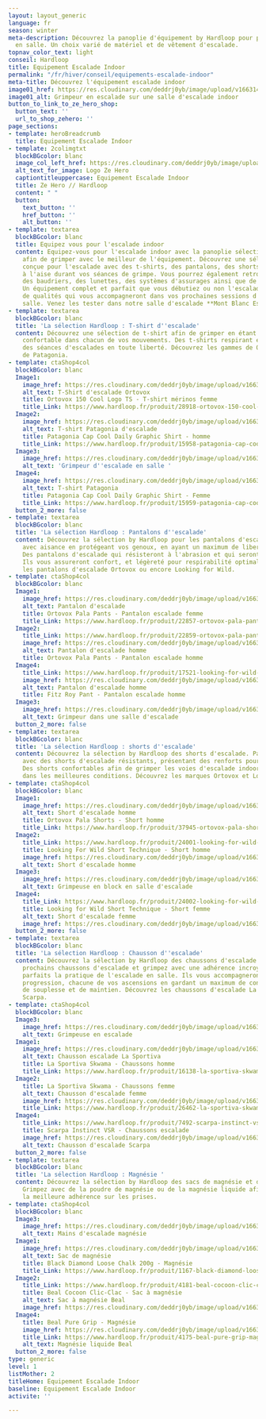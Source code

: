 ```yaml
---
layout: layout_generic
language: fr
season: winter
meta-description: Découvrez la panoplie d'équipement by Hardloop pour pratiquez l'escalade
  en salle. Un choix varié de matériel et de vêtement d'escalade.
topnav_color_text: light
conseil: Hardloop
title: Equipement Escalade Indoor
permalink: "/fr/hiver/conseil/equipements-escalade-indoor"
meta-title: Découvrez l'équipement escalade indoor
image01_href: https://res.cloudinary.com/deddrj0yb/image/upload/v1663140695/website/Hardloop/rahadiansyah-3yusFdVTtQ8-unsplash.jpg
image01_alt: Grimpeur en escalade sur une salle d'escalade indoor
button_to_link_to_ze_hero_shop:
  button_text: ''
  url_to_shop_zehero: ''
page_sections:
- template: heroBreadcrumb
  title: Equipement Escalade Indoor
- template: 2colimgtxt
  blockBGcolor: blanc
  image_col_left_href: https://res.cloudinary.com/deddrj0yb/image/upload/v1640094644/website/logo/Sur%20fond%20clair/logo-ze-hero-horizontal_4_a3dhvk.png
  alt_text_for_image: Logo Ze Hero
  captiontitleuppercase: Equipement Escalade Indoor
  title: Ze Hero // Hardloop
  content: " "
  button:
    text_button: ''
    href_button: ''
    alt_button: ''
- template: textarea
  blockBGcolor: blanc
  title: Equipez vous pour l'escalade indoor
  content: Equipez-vous pour l'escalade indoor avec la panoplie sélectionnez par [**Hardloop**](https://www.hardloop.fr/),
    afin de grimper avec le meilleur de l'équipement. Découvrez une sélection de vêtement
    conçue pour l'escalade avec des t-shirts, des pantalons, des shorts afin d'être
    à l'aise durant vos séances de grimpe. Vous pourrez également retrouver des chaussons,
    des baudriers, des lunettes, des systèmes d'assurages ainsi que de la magnésie.
    Un équipement complet et parfait que vous débutiez ou non l'escalade. Des produits
    de qualités qui vous accompagneront dans vos prochaines sessions d'escalade en
    salle. Venez les tester dans notre salle d'escalade **Mont Blanc Escalade**.
- template: textarea
  blockBGcolor: blanc
  title: 'La sélection Hardloop : T-shirt d''escalade'
  content: Découvrez une sélection de t-shirt afin de grimper en étant à l'aise et
    confortable dans chacun de vos mouvements. Des t-shirts respirant et légers pour
    des séances d'escalades en toute liberté. Découvrez les gammes de Orthovox et
    de Patagonia.
- template: ctaShop4col
  blockBGcolor: blanc
  Image1:
    image_href: https://res.cloudinary.com/deddrj0yb/image/upload/v1663140606/website/Hardloop/ortovox-150-cool-logo-ts-t-shirt-en-laine-merinos-homme.jpg
    alt_text: T-Shirt d'escalade Ortovox
    title: Ortovox 150 Cool Logo TS - T-shirt mérinos femme
    title_Link: https://www.hardloop.fr/produit/28918-ortovox-150-cool-logo-ts-t-shirt-en-laine-merinos-femme?id_product_attribute=365846&amp;utm_source=R%C3%A9servation+aventures&amp;utm_medium=Backlinks&amp;utm_campaign=Ze+Hero
  Image2:
    image_href: https://res.cloudinary.com/deddrj0yb/image/upload/v1663140607/website/Hardloop/patagonia-cap-cool-daily-graphic-shirt-t-shirt-homme.jpg
    alt_text: T-shirt Patagonia d'escalade
    title: Patagonia Cap Cool Daily Graphic Shirt - homme
    title_Link: https://www.hardloop.fr/produit/15958-patagonia-cap-cool-daily-graphic-shirt-t-shirt-homme?id_product_attribute=440586&amp;utm_source=R%C3%A9servation+aventures&amp;utm_medium=Backlinks&amp;utm_campaign=Ze+Hero
  Image3:
    image_href: https://res.cloudinary.com/deddrj0yb/image/upload/v1663140666/website/Hardloop/bastien-plu-Ef_RU9j5a38-unsplash.jpg
    alt_text: 'Grimpeur d''escalade en salle '
  Image4:
    image_href: https://res.cloudinary.com/deddrj0yb/image/upload/v1663140607/website/Hardloop/patagonia-cap-cool-daily-graphic-shirt-t-shirt-femme.jpg
    alt_text: T-shirt Patagonia
    title: Patagonia Cap Cool Daily Graphic Shirt - Femme
    title_Link: https://www.hardloop.fr/produit/15959-patagonia-cap-cool-daily-graphic-shirt-t-shirt-femme?utm_source=R%C3%A9servation+aventures&amp%3Butm_medium=Backlinks&amp%3Butm_campaign=Ze+Hero
  button_2_more: false
- template: textarea
  blockBGcolor: blanc
  title: 'La sélection Hardloop : Pantalons d''escalade'
  content: Découvrez la sélection by Hardloop pour les pantalons d'escalade. Grimpez
    avec aisance en protégeant vos genoux, en ayant un maximum de liberté de mouvement.
    Des pantalons d'escalade qui résisteront à l'abrasion et qui seront robustes.
    Ils vous assureront confort, et légèreté pour respirabilité optimale. Découvrez
    les pantalons d'escalade Ortovox ou encore Looking for Wild.
- template: ctaShop4col
  blockBGcolor: blanc
  Image1:
    image_href: https://res.cloudinary.com/deddrj0yb/image/upload/v1663147337/website/Hardloop/ortovox-pala-pants-pantalon-escalade-femme.jpg
    alt_text: Pantalon d'escalade
    title: Ortovox Pala Pants - Pantalon escalade femme
    title_Link: https://www.hardloop.fr/produit/22857-ortovox-pala-pants-pantalon-escalade-femme?id_product_attribute=455753
  Image2:
    title_Link: https://www.hardloop.fr/produit/22859-ortovox-pala-pants-pantalon-escalade-homme?id_product_attribute=455760&amp;utm_source=R%C3%A9servation+aventures&amp;utm_medium=Backlinks&amp;utm_campaign=Ze+Hero
    image_href: https://res.cloudinary.com/deddrj0yb/image/upload/v1663147338/website/Hardloop/ortovox-pala-pants-pantalon-escalade-homme.jpg
    alt_text: Pantalon d'escalade homme
    title: Ortovox Pala Pants - Pantalon escalade homme
  Image4:
    title_Link: https://www.hardloop.fr/produit/17521-looking-for-wild-fitz-roy-pant-pantalon-escalade-homme?id_product_attribute=452854&amp;utm_source=R%C3%A9servation+aventures&amp;utm_medium=Backlinks&amp;utm_campaign=Ze+Hero
    image_href: https://res.cloudinary.com/deddrj0yb/image/upload/v1663147338/website/Hardloop/looking-for-wild-fitz-roy-pant-pantalon-escalade-homme.jpg
    alt_text: Pantalon d'escalade homme
    title: Fitz Roy Pant - Pantalon escalade homme
  Image3:
    image_href: https://res.cloudinary.com/deddrj0yb/image/upload/v1663147335/website/Hardloop/bastien-plu-5dEIkO7a1ko-unsplash.jpg
    alt_text: Grimpeur dans une salle d'escalade
  button_2_more: false
- template: textarea
  blockBGcolor: blanc
  title: 'La sélection Hardloop : shorts d''escalade'
  content: Découvrez la sélection by Hardloop des shorts d'escalade. Partez grimper
    avec des shorts d'escalade résistants, présentant des renforts pour plus de robustesse.
    Des shorts confortables afin de grimper les voies d'escalade indoor ou outdoor
    dans les meilleures conditions. Découvrez les marques Ortovox et Look for Wild.
- template: ctaShop4col
  blockBGcolor: blanc
  Image1:
    image_href: https://res.cloudinary.com/deddrj0yb/image/upload/v1663149091/website/Hardloop/ortovox-pala-shorts-short-escalade-homme.jpg
    alt_text: Short d'escalade homme
    title: Ortovox Pala Shorts - Short homme
    title_Link: https://www.hardloop.fr/produit/37945-ortovox-pala-shorts-short-escalade-homme
  Image2:
    title_Link: https://www.hardloop.fr/produit/24001-looking-for-wild-short-technique-short-escalade-homme?id_product_attribute=452869&amp;utm_source=R%C3%A9servation+aventures&amp;utm_medium=Backlinks&amp;utm_campaign=Ze+Hero
    title: Looking For Wild Short Technique - Short homme
    image_href: https://res.cloudinary.com/deddrj0yb/image/upload/v1663149091/website/Hardloop/looking-for-wild-short-technique-short-escalade-homme.jpg
    alt_text: Short d'escalade homme
  Image3:
    image_href: https://res.cloudinary.com/deddrj0yb/image/upload/v1663156921/website/Hardloop/bastien-plu-K274DDE9bIU-unsplash.jpg
    alt_text: Grimpeuse en block en salle d'escalade
  Image4:
    title_Link: https://www.hardloop.fr/produit/24002-looking-for-wild-short-technique-short-escalade-femme?id_product_attribute=452879&amp;utm_source=R%C3%A9servation+aventures&amp;utm_medium=Backlinks&amp;utm_campaign=Ze+Hero
    title: Looking for Wild Short Technique - Short femme
    alt_text: Short d'escalade femme
    image_href: https://res.cloudinary.com/deddrj0yb/image/upload/v1663149091/website/Hardloop/looking-for-wild-short-technique-short-escalade-femme.jpg
  button_2_more: false
- template: textarea
  blockBGcolor: blanc
  title: 'La sélection Hardloop : Chausson d''escalade'
  content: Découvrez la sélection by Hardloop des chaussons d'escalade. Enfilez vos
    prochains chaussons d'escalade et grimpez avec une adhérence incroyable. Des modèles
    parfaits la pratique de l'escalade en salle. Ils vous accompagneront dans votre
    progression, chacune de vos ascensions en gardant un maximum de confort, de technicité,
    de souplesse et de maintien. Découvrez les chaussons d'escalade La Sportiva et
    Scarpa.
- template: ctaShop4col
  blockBGcolor: blanc
  Image3:
    image_href: https://res.cloudinary.com/deddrj0yb/image/upload/v1663156921/website/Hardloop/bastien-plu-K274DDE9bIU-unsplash.jpg
    alt_text: Grimpeuse en escalade
  Image1:
    image_href: https://res.cloudinary.com/deddrj0yb/image/upload/v1663157167/website/Hardloop/la-sportiva-skwama-chaussons-escalade-homme.jpg
    alt_text: Chausson escalade La Sportiva
    title: La Sportiva Skwama - Chaussons homme
    title_Link: https://www.hardloop.fr/produit/16138-la-sportiva-skwama-chaussons-escalade-homme?id_product_attribute=289579&amp;utm_source=R%C3%A9servation+aventures&amp;utm_medium=Backlinks&amp;utm_campaign=Ze+Hero
  Image2:
    title: La Sportiva Skwama - Chaussons femme
    alt_text: Chausson d'escalade femme
    image_href: https://res.cloudinary.com/deddrj0yb/image/upload/v1663157167/website/Hardloop/la-sportiva-skwama-chaussons-escalade-femme.jpg
    title_Link: https://www.hardloop.fr/produit/26462-la-sportiva-skwama-chaussons-escalade-femme?utm_source=R%C3%A9servation+aventures&amp%3Butm_medium=Backlinks&amp%3Butm_campaign=Ze+Hero
  Image4:
    title_Link: https://www.hardloop.fr/produit/7492-scarpa-instinct-vsr-chaussons-escalade?utm_source=R%C3%A9servation+aventures&amp%3Butm_medium=Backlinks&amp%3Butm_campaign=Ze+Hero
    title: Scarpa Instinct VSR - Chaussons escalade
    image_href: https://res.cloudinary.com/deddrj0yb/image/upload/v1663157166/website/Hardloop/scarpa-instinct-vsr-chaussons-escalade.jpg
    alt_text: Chausson d'escalade Scarpa
  button_2_more: false
- template: textarea
  blockBGcolor: blanc
  title: 'La sélection Hardloop : Magnésie '
  content: Découvrez la sélection by Hardloop des sacs de magnésie et de la magnésie.
    Grimpez avec de la poudre de magnésie ou de la magnésie liquide afin de garder
    la meilleure adhérence sur les prises.
- template: ctaShop4col
  blockBGcolor: blanc
  Image3:
    image_href: https://res.cloudinary.com/deddrj0yb/image/upload/v1663157977/website/Hardloop/bastien-plu-rtENsUFr4Ag-unsplash.jpg
    alt_text: Mains d'escalade magnésie
  Image1:
    image_href: https://res.cloudinary.com/deddrj0yb/image/upload/v1663157917/website/Hardloop/black-diamond-loose-chalk-200g-magnesie.jpg
    alt_text: Sac de magnésie
    title: Black Diamond Loose Chalk 200g - Magnésie
    title_Link: https://www.hardloop.fr/produit/1167-black-diamond-loose-chalk-200g-magnesie?utm_source=R%C3%A9servation+aventures&amp%3Butm_medium=Backlinks&amp%3Butm_campaign=Ze+Hero
  Image2:
    title_Link: https://www.hardloop.fr/produit/4181-beal-cocoon-clic-clac-sac-a-magnesie?utm_source=R%C3%A9servation+aventures&amp%3Butm_medium=Backlinks&amp%3Butm_campaign=Ze+Hero
    title: Beal Cocoon Clic-Clac - Sac à magnésie
    alt_text: Sac à magnésie Beal
    image_href: https://res.cloudinary.com/deddrj0yb/image/upload/v1663157934/website/Hardloop/beal-cocoon-clic-clac-sac-a-magnesie.jpg
  Image4:
    title: Beal Pure Grip - Magnésie
    image_href: https://res.cloudinary.com/deddrj0yb/image/upload/v1663157917/website/Hardloop/beal-pure-grip-magnesie.jpg
    title_Link: https://www.hardloop.fr/produit/4175-beal-pure-grip-magnesie?utm_source=R%C3%A9servation+aventures&amp%3Butm_medium=Backlinks&amp%3Butm_campaign=Ze+Hero
    alt_text: Magnésie liquide Beal
  button_2_more: false
type: generic
level: 1
listMother: 2
titleHome: Equipement Escalade Indoor
baseline: Equipement Escalade Indoor
activite: ''

---
```

